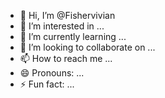 - 👋 Hi, I’m @Fishervivian
- 👀 I’m interested in ...
- 🌱 I’m currently learning ...
- 💞️ I’m looking to collaborate on ...
- 📫 How to reach me ...
- 😄 Pronouns: ...
- ⚡ Fun fact: ...

<!---
Fishervivian/Fishervivian is a ✨ special ✨ repository because its `README.md` (this file) appears on your GitHub profile.
You can click the Preview link to take a look at your changes.
--->
